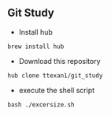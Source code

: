 ## Git Study

* Install hub

```
brew install hub
```

* Download this repository
```
hub clone ttexan1/git_study
```

* execute the shell script
```
bash ./excersize.sh
```
